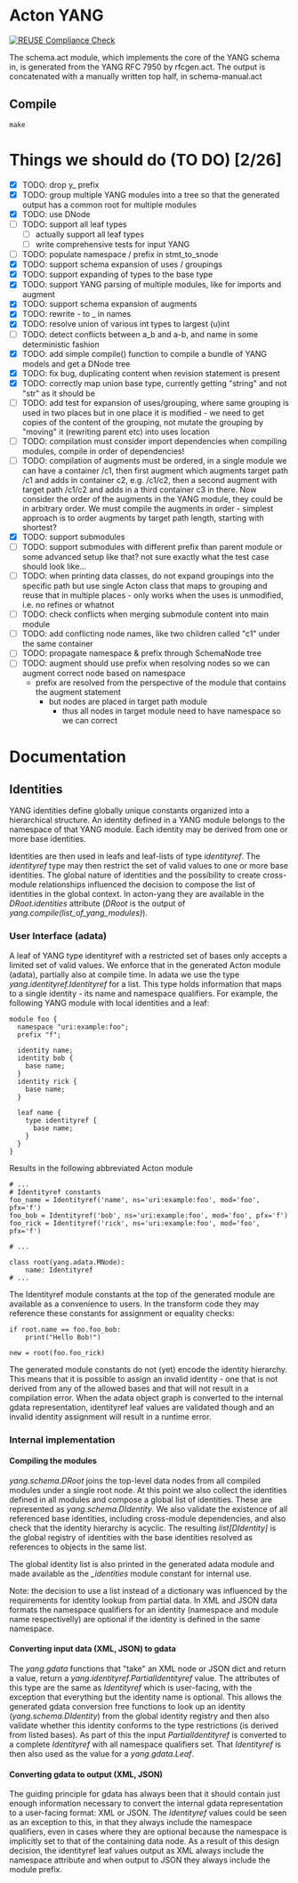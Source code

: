 # Acton YANG
[![REUSE Compliance Check](https://github.com/orchestron-orchestrator/acton-yang/actions/workflows/reuse-compliance.yml/badge.svg)](https://github.com/orchestron-orchestrator/acton-yang/actions/workflows/reuse-compliance.yml)

The schema.act module, which implements the core of the YANG schema in, is
generated from the YANG RFC 7950 by rfcgen.act. The output is concatenated with
a manually written top half, in schema-manual.act

## Compile

```shell
make
```

# Things we should do (TO DO) [2/26]
- [X] TODO: drop y_ prefix
- [X] TODO: group multiple YANG modules into a tree so that the generated output has a common root for multiple modules
- [x] TODO: use DNode
- [ ] TODO: support all leaf types
  - [ ] actually support all leaf types
  - [ ] write comprehensive tests for input YANG
- [ ] TODO: populate namespace / prefix in stmt_to_snode
- [x] TODO: support schema expansion of uses / groupings
- [x] TODO: support expanding of types to the base type
- [x] TODO: support YANG parsing of multiple modules, like for imports and augment
- [x] TODO: support schema expansion of augments
- [x] TODO: rewrite - to _ in names
- [x] TODO: resolve union of various int types to largest (u)int
- [ ] TODO: detect conflicts between a_b and a-b, and name in some deterministic fashion
- [x] TODO: add simple compile() function to compile a bundle of YANG models and get a DNode tree
- [x] TODO: fix bug, duplicating content when revision statement is present
- [x] TODO: correctly map union base type, currently getting "string" and not "str" as it should be
- [ ] TODO: add test for expansion of uses/grouping, where same grouping is used in two places but in one place it is modified - we need to get copies of the content of the grouping, not mutate the grouping by "moving" it (rewriting parent etc) into uses location
- [ ] TODO: compilation must consider import dependencies when compiling modules, compile in order of dependencies!
- [ ] TODO: compilation of augments must be ordered, in a single module we can have a container /c1, then first augment which augments target path /c1 and adds in container c2, e.g. /c1/c2, then a second augment with target path /c1/c2 and adds in a third container c3 in there. Now consider the order of the augments in the YANG module, they could be in arbitrary order. We must compile the augments in order - simplest approach is to order augments by target path length, starting with shortest?
- [x] TODO: support submodules
- [ ] TODO: support submodules with different prefix than parent module or some advanced setup like that? not sure exactly what the test case should look like...
- [ ] TODO: when printing data classes, do not expand groupings into the specific path but use single Acton class that maps to grouping and reuse that in multiple places - only works when the uses is unmodified, i.e. no refines or whatnot
- [ ] TODO: check conflicts when merging submodule content into main module
- [ ] TODO: add conflicting node names, like two children called "c1" under the same container
- [ ] TODO: propagate namespace & prefix through SchemaNode tree
- [ ] TODO: augment should use prefix when resolving nodes so we can augment correct node based on namespace
  - prefix are resolved from the perspective of the module that contains the augment statement
    - but nodes are placed in target path module
      - thus all nodes in target module need to have namespace so we can correct

# Documentation
## Identities
YANG identities define globally unique constants organized into a hierarchical structure. An identity defined in a YANG module belongs to the namespace of that YANG module. Each identity may be derived from one or more base identities.

Identities are then used in leafs and leaf-lists of type *identityref*. The *identityref* type may then restrict the set of valid values to one or more base identities. The global nature of identities and the possibility to create cross-module relationships influenced the decision to compose the list of identities in the global context. In acton-yang they are available in the *DRoot.identities* attribute (*DRoot* is the output of *yang.compile(list_of_yang_modules)*).

### User Interface (adata)
A leaf of YANG type identityref with a restricted set of bases only accepts a limited set of valid values. We enforce that in the generated Acton module (adata), partially also at compile time. In adata we use the type *yang.identityref.Identityref* for a list. This type holds information that maps to a single identity - its name and namespace qualifiers. For example, the following YANG module with local identities and a leaf:

```yang
module foo {
  namespace "uri:example:foo";
  prefix "f";

  identity name;
  identity bob {
    base name;
  }
  identity rick {
    base name;
  }

  leaf name {
    type identityref {
      base name;
    }
  }
}
```

Results in the following abbreviated Acton module

```acton
# ...
# Identityref constants
foo_name = Identityref('name', ns='uri:example:foo', mod='foo', pfx='f')
foo_bob = Identityref('bob', ns='uri:example:foo', mod='foo', pfx='f')
foo_rick = Identityref('rick', ns='uri:example:foo', mod='foo', pfx='f')

# ...

class root(yang.adata.MNode):
    name: Identityref
# ...
```

The Identityref module constants at the top of the generated module are available as a convenience to users. In the transform code they may reference these constants for assignment or equality checks:

```acton
if root.name == foo.foo_bob:
    print("Hello Bob!")

new = root(foo.foo_rick)
```

The generated module constants do not (yet) encode the identity hierarchy. This means that it is possible to assign an invalid identity - one that is not derived from any of the allowed bases and that will not result in a compilation error. When the adata object graph is converted to the internal gdata representation, identityref leaf values are validated though and an invalid identity assignment will result in a runtime error.

### Internal implementation
#### Compiling the modules
*yang.schema.DRoot* joins the top-level data nodes from all compiled modules under a single root node. At this point we also collect the identities defined in all modules and compose a global list of identities. These are represented as *yang.schema.DIdentity*. We also validate the existence of all referenced base identities, including cross-module dependencies, and also check that the identity hierarchy is acyclic. The resulting *list[DIdentity]* is the global registry of identities with the base identities resolved as references to objects in the same list.

The global identity list is also printed in the generated adata module and made available as the *_identities* module constant for internal use.

Note: the decision to use a list instead of a dictionary was influenced by the requirements for identity lookup from partial data. In XML and JSON data formats the namespace qualifiers for an identity (namespace and module name respectivelly) are optional if the identity is defined in the same namespace.

#### Converting input data (XML, JSON) to gdata
The *yang.gdata* functions that "take" an XML node or JSON dict and return a value, return a *yang.identityref.PartialIdentityref* value. The attributes of this type are the same as *Identityref* which is user-facing, with the exception that everything but the identity name is optional. This allows the generated gdata conversion free functions to look up an identity (*yang.schema.DIdentity*) from the global identity registry and then also validate whether this identity conforms to the type restrictions (is derived from listed bases). As part of this the input *PartialIdentityref* is converted to a complete *Identityref* with all namespace qualifiers set. That *Identityref* is then also used as the value for a *yang.gdata.Leaf*.

#### Converting gdata to output (XML, JSON)
The guiding principle for gdata has always been that it should contain just enough information necessary to convert the internal gdata representation to a user-facing format: XML or JSON. The *Identityref* values could be seen as an exception to this, in that they always include the namespace qualifiers, even in cases where they are optional because the namespace is implicitly set to that of the containing data node. As a result of this design decision, the identityref leaf values output as XML always include the namespace attribute and when output to JSON they always include the module prefix.
